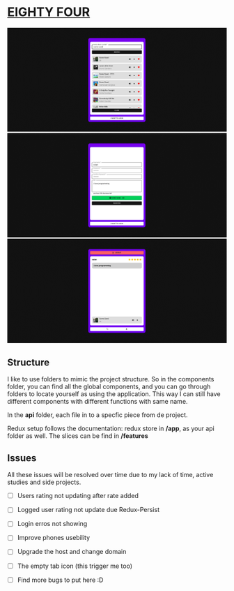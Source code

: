 [<h1>**EIGHTY FOUR**</h1>](https://eighty4.herokuapp.com)

![eightyfour screenshoot](./demo/eightyfour1.png)
![eightyfour screenshoot](./demo/eightyfour2.png)
![eightyfour screenshoot](./demo/eightyfour3.png)

<h2>Structure</h2>

I like to use folders to mimic the project structure. So in the components folder, you can find all the global components, and you can go through folders to locate yourself as using the application. This way I can still have different components with different functions with same name.

In the **api** folder, each file in to a specfic piece from de project.

Redux setup follows the documentation: redux store in **/app**, as your api folder as well. The slices can be find in **/features**

<h2>Issues</h2>

All these issues will be resolved over time due to my lack of time, active studies and side projects.

- [ ] Users rating not updating after rate added
- [ ] Logged user rating not update due Redux-Persist
- [ ] Login erros not showing
- [ ] Improve phones usebility
- [ ] Upgrade the host and change domain
- [ ] The empty tab icon (this trigger me too)
- [ ] Find more bugs to put here :D

